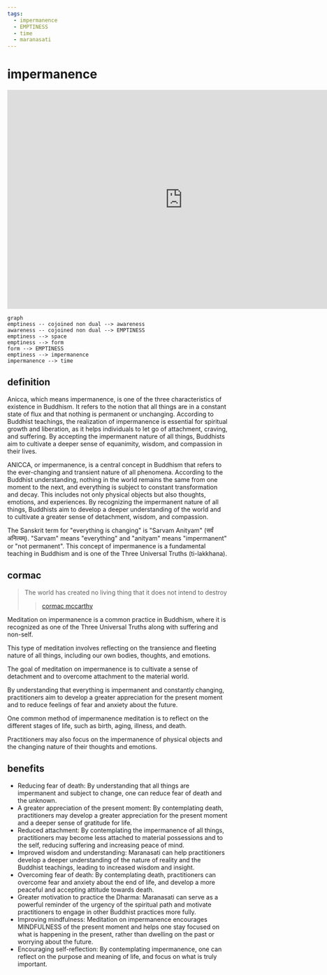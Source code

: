 ```yaml
---
tags:
  - impermanence 
  - EMPTINESS 
  - time 
  - maranasati
---
```

# impermanence

<iframe width="802" height="501" src="https://www.youtube.com/embed/tY7WcDaURp0" title="040807 Questioning Impermanence \ \ Thanissaro Bhikkhu \ \ Dhamma Talks" frameborder="0" allow="accelerometer; autoplay; clipboard-write; encrypted-media; gyroscope; picture-in-picture; web-share" allowfullscreen></iframe>

```mermaid
graph
emptiness -- cojoined non dual --> awareness
awareness -- cojoined non dual --> EMPTINESS 
emptiness --> space
emptiness --> form  
form --> EMPTINESS 
emptiness --> impermanence 
impermanence --> time
```

## definition

Anicca, which means impermanence, is one of the three characteristics of existence in Buddhism. It refers to the notion that all things are in a constant state of flux and that nothing is permanent or unchanging. According to Buddhist teachings, the realization of impermanence is essential for spiritual growth and liberation, as it helps individuals to let go of attachment, craving, and suffering. By accepting the impermanent nature of all things, Buddhists aim to cultivate a deeper sense of equanimity, wisdom, and compassion in their lives.

ANICCA, or impermanence, is a central concept in Buddhism that refers to the ever-changing and transient nature of all phenomena. According to the Buddhist understanding, nothing in the world remains the same from one moment to the next, and everything is subject to constant transformation and decay. This includes not only physical objects but also thoughts, emotions, and experiences. By recognizing the impermanent nature of all things, Buddhists aim to develop a deeper understanding of the world and to cultivate a greater sense of detachment, wisdom, and compassion.

The Sanskrit term for "everything is changing" is "Sarvam Anityam" (सर्वं अनित्यम्). "Sarvam" means "everything" and "anityam" means "impermanent" or "not permanent". This concept of impermanence is a fundamental teaching in Buddhism and is one of the Three Universal Truths (ti-lakkhana).

## cormac

> The world has created no living thing that it does not intend to destroy
>> [cormac mccarthy](../books/cormac.md)

Meditation on impermanence is a common practice in Buddhism, where it is recognized as one of the Three Universal Truths along with suffering and non-self.

This type of meditation involves reflecting on the transience and fleeting nature of all things, including our own bodies, thoughts, and emotions.

The goal of meditation on impermanence is to cultivate a sense of detachment and to overcome attachment to the material world.

By understanding that everything is impermanent and constantly changing, practitioners aim to develop a greater appreciation for the present moment and to reduce feelings of fear and anxiety about the future.

One common method of impermanence meditation is to reflect on the different stages of life, such as birth, aging, illness, and death.

Practitioners may also focus on the impermanence of physical objects and the changing nature of their thoughts and emotions.

## benefits

- Reducing fear of death: By understanding that all things are impermanent and subject to change, one can reduce fear of death and the unknown.
- A greater appreciation of the present moment: By contemplating death, practitioners may develop a greater appreciation for the present moment and a deeper sense of gratitude for life.
- Reduced attachment: By contemplating the impermanence of all things, practitioners may become less attached to material possessions and to the self, reducing suffering and increasing peace of mind.
- Improved wisdom and understanding: Maranasati can help practitioners develop a deeper understanding of the nature of reality and the Buddhist teachings, leading to increased wisdom and insight.
- Overcoming fear of death: By contemplating death, practitioners can overcome fear and anxiety about the end of life, and develop a more peaceful and accepting attitude towards death.
- Greater motivation to practice the Dharma: Maranasati can serve as a powerful reminder of the urgency of the spiritual path and motivate practitioners to engage in other Buddhist practices more fully.
- Improving mindfulness: Meditation on impermanence encourages MINDFULNESS of the present moment and helps one stay focused on what is happening in the present, rather than dwelling on the past or worrying about the future.
- Encouraging self-reflection: By contemplating impermanence, one can reflect on the purpose and meaning of life, and focus on what is truly important.
